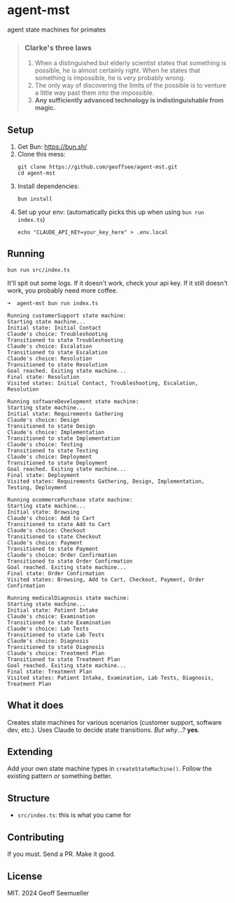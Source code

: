 # agent-mst

agent state machines for primates 

> ### Clarke's three laws
> 1. When a distinguished but elderly scientist states that something is possible, he is almost certainly right. When he states that something is impossible, he is very probably wrong.
> 2. The only way of discovering the limits of the possible is to venture a little way past them into the impossible.
> 3. **Any sufficiently advanced technology is indistinguishable from magic.**

## Setup

1. Get Bun: https://bun.sh/
2. Clone this mess:
   ```
   git clone https://github.com/geoffsee/agent-mst.git
   cd agent-mst
   ```
3. Install dependencies:
   ```
   bun install
   ```
4. Set up your env: (automatically picks this up when using `bun run index.ts`)
   ```
   echo "CLAUDE_API_KEY=your_key_here" > .env.local
   ```

## Running

```
bun run src/index.ts
```

It'll spit out some logs. If it doesn't work, check your api key. If it still doesn't work, you probably need more coffee.       
```stdio
➜  agent-mst bun run index.ts

Running customerSupport state machine:
Starting state machine...
Initial state: Initial Contact
Claude's choice: Troubleshooting
Transitioned to state Troubleshooting
Claude's choice: Escalation
Transitioned to state Escalation
Claude's choice: Resolution
Transitioned to state Resolution
Goal reached. Exiting state machine...
Final state: Resolution
Visited states: Initial Contact, Troubleshooting, Escalation, Resolution

Running softwareDevelopment state machine:
Starting state machine...
Initial state: Requirements Gathering
Claude's choice: Design
Transitioned to state Design
Claude's choice: Implementation
Transitioned to state Implementation
Claude's choice: Testing
Transitioned to state Testing
Claude's choice: Deployment
Transitioned to state Deployment
Goal reached. Exiting state machine...
Final state: Deployment
Visited states: Requirements Gathering, Design, Implementation, Testing, Deployment

Running ecommercePurchase state machine:
Starting state machine...
Initial state: Browsing
Claude's choice: Add to Cart
Transitioned to state Add to Cart
Claude's choice: Checkout
Transitioned to state Checkout
Claude's choice: Payment
Transitioned to state Payment
Claude's choice: Order Confirmation
Transitioned to state Order Confirmation
Goal reached. Exiting state machine...
Final state: Order Confirmation
Visited states: Browsing, Add to Cart, Checkout, Payment, Order Confirmation

Running medicalDiagnosis state machine:
Starting state machine...
Initial state: Patient Intake
Claude's choice: Examination
Transitioned to state Examination
Claude's choice: Lab Tests
Transitioned to state Lab Tests
Claude's choice: Diagnosis
Transitioned to state Diagnosis
Claude's choice: Treatment Plan
Transitioned to state Treatment Plan
Goal reached. Exiting state machine...
Final state: Treatment Plan
Visited states: Patient Intake, Examination, Lab Tests, Diagnosis, Treatment Plan
```
## What it does

Creates state machines for various scenarios (customer support, software dev, etc.). Uses Claude to decide state transitions. _But why_...? **yes**.

## Extending

Add your own state machine types in `createStateMachine()`. Follow the existing pattern or something better.

## Structure

- `src/index.ts`: this is what you came for

## Contributing

If you must. Send a PR. Make it good.

## License

MIT. 2024 Geoff Seemueller
